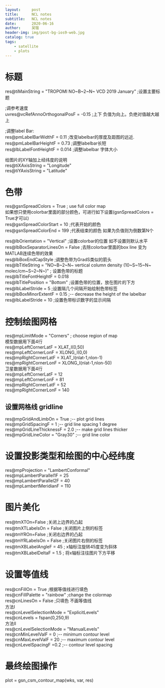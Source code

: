 ```yaml
---
layout:     post
title:      NCL notes
subtitle:   NCL notes
date:       2020-06-16
author:     吴锴
header-img: img/post-bg-ios9-web.jpg
catalog: true
tags:
    - satellite
    - plots
---
```


# 标题
res@tiMainString  = "TROPOMI NO~B~2~N~ VCD 2019 January"        ;设置主要标题  

;调参考速度  
uvres@vcRefAnnoOrthogonalPosF  = -0.15      ;上下  负值为向上。负绝对值越大越上  

;调整label Bar:  
res@pmLabelBarWidthF       = 0.11           ;改变labelbar的厚度及距图的远近.  
res@pmLabelBarHeightF      = 0.73           ;调整labelbar长短  
res@lbLabelFontHeightF     = 0.014          ;调整labelbar 字体大小  

给图片的XY轴加上经纬度的说明  
res@tiXAxisString = "Longitude"  
res@tiYAxisString = "Latitude"  


#  色带
res@gsnSpreadColors = True ; use full color map  
如果想只使用colorbar里面的部分颜色，可进行如下设置(gsnSpreadColors = True才可以)  
res@gsnSpreadColorStart = 10                ;代表开始的颜色  
res@gsnSpreadColorEnd = 199                 ;代表结束的颜色  如果为负值则为倒数第N个  

res@lbOrientation         = "Vertical"      ;设置colorbar的位置  如不设置则默认水平  
res@lbBoxSeparatorLinesOn = False           ;去除colorbar里面的box line 变为MATLAB连续色带的效果  
res@lbBoxEndCapStyle                        ;调整色带为GradS类似的箭头  
res@lbTitleString = "NO~B~2~N~ vertical column density (10~S~15~N~ molec/cm~S~2~N~)" ; 设置色带的标题  
res@lbTitleFontHeightF = 0.018  
res@lbTitlePosition = "Bottom"              ;设置色带的位置，放在图片的下方  
res@lbLabelStride = 5                       ;设置隔几个间隔开始绘制色带标签  
res@lbBoxMinorExtentF = 0.15                ;-- decrease the height of the labelbar  
res@lbLabelStride       = 10                ;设置色带标识数字的显示间隔 




# 控制绘图网格
res@mpLimitMode            = "Corners"          ; choose region of map  
模型数据用下面4行  
res@mpLeftCornerLatF       = XLAT_I(0,50)  
res@mpLeftCornerLonF       = XLONG_I(0,0)  
res@mpRightCornerLatF      = XLAT_I(nlat-1,nlon-1)  
res@mpRightCornerLonF      = XLONG_I(nlat-1,nlon-50)  
卫星数据用下面4行  
res@mpLeftCornerLatF       = 12  
res@mpLeftCornerLonF       = 81  
res@mpRightCornerLatF      = 52  
res@mpRightCornerLonF      = 140  

## 设置网格线 gridline
res@mpGridAndLimbOn = True                      ;-- plot grid lines  
res@mpGridSpacingF = 1                          ;-- grid line spacing 1 degree  
res@mpGridLineThicknessF = 2.0                  ;-- make grid lines thicker  
res@mpGridLineColor = "Gray30"                  ;-- grid line color  

# 设置投影类型和绘图的中心经纬度
res@mpProjection           = "LambertConformal"  
res@mpLambertParallel1F    = 25  
res@mpLambertParallel2F    = 40  
res@mpLambertMeridianF     = 110  

# 图片美化
res@tmXTOn=False ;关闭上边界的凸起  
res@tmXTLabelsOn = False ;关闭图片上侧的标签  
res@tmYROn=False ;关闭右边界的凸起  
res@tmYRLabelsOn = False  ;关闭图片右侧的标签  
res@tmXBLabelAngleF = 45	; x轴标注旋转45度变为斜体  
res@tmXBLabelDeltaF = 1.5	; 将x轴标注往图片下方平移  

# 设置等值线
res@cnFillOn = True                     ;根据等值线进行填色  
res@cnFillPalette = "rainbow"           ;change the colormap  
res@cnLinesOn = False                   ;只填色 不画等值线  
方法I  
res@cnLevelSelectionMode = "ExplicitLevels"  
res@cnLevels = fspan(0,250,9)  
方法II  
res@cnLevelSelectionMode = "ManualLevels"  
res@cnMinLevelValF = 0                  ;-- minimum contour level  
res@cnMaxLevelValF = 20                 ;-- maximum contour level  
res@cnLevelSpacingF =0.2                ;-- contour level spacing


# 最终绘图操作
plot = gsn_csm_contour_map(wks, var, res)  

